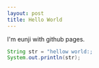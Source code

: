 ```yaml
---
layout: post
title: Hello World
---
```


I'm eunji with github pages.

```java
String str = "hellow world:;
System.out.println(str);
```
